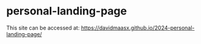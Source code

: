 # personal-landing-page

This site can be accessed at: https://davidmaasx.github.io/2024-personal-landing-page/
